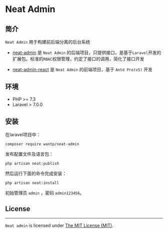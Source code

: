 # Neat Admin

## 简介

`Neat Admin` 用于构建前后端分离的后台系统

- [neat-admin](https://github.com/wantp/neat-admin) 是 `Neat Admin` 的后端项目，只提供接口，是基于`Laravel`开发的扩展包。标准的`RBAC`权限管理，约定了接口的调用，简化了接口开发

- [neat-admin-react](https://github.com/wantp/neat-admin-react) 是 `Neat Admin` 的前端项目，基于 `Antd Pro(v5)` 开发


## 环境

 - PHP >= 7.3
 - Laravel > 7.0.0

## 安装

在laravel项目中：
```
composer require wantp/neat-admin
```

发布配置文件及语言包：

```
php artisan neat:publish
```

然后运行下面的命令完成安装：

```
php artisan neat:install
```

初始管理员 `admin` ，密码 `admin123456`。


## License

------------

`Neat admin` is licensed under [The MIT License (MIT)](LICENSE).